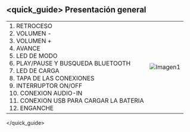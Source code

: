 ## <quick_guide> Presentación general

|  |  |
|:-------|:-------|
|1.	RETROCESO <br> 2. VOLUMEN - <br> 3. VOLUMEN + <br> 4. AVANCE <br> 5. LED DE MODO <br> 6. PLAY/PAUSE Y BUSQUEDA BLUETOOTH	 <br> 7. LED DE CARGA <br> 8. TAPA DE LAS CONEXIONES  <br> 9. INTERRUPTOR ON/OFF <br> 10. CONEXION AUDIO-IN <br> 11. CONEXION USB PARA CARGAR LA BATERIA <br> 12. ENGANCHE <br>  |![Imagen1](http://static.energysistem.com/images/manuals/42174/554102d1f1f5c.jpg)|
</quick_guide>



